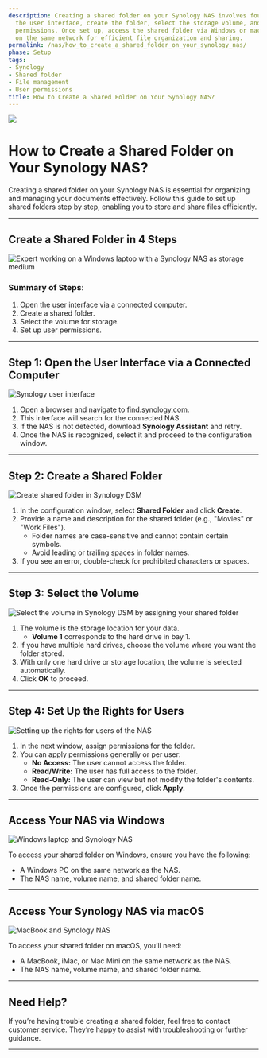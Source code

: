 ```yaml
---
description: Creating a shared folder on your Synology NAS involves four steps; access
  the user interface, create the folder, select the storage volume, and assign user
  permissions. Once set up, access the shared folder via Windows or macOS devices
  on the same network for efficient file organization and sharing.
permalink: /nas/how_to_create_a_shared_folder_on_your_synology_nas/
phase: Setup
tags:
- Synology
- Shared folder
- File management
- User permissions
title: How to Create a Shared Folder on Your Synology NAS?
---
```

![](/assets/images/nas/how_to_create_a_shared_folder_on_your_synology_nas.jpeg)

# How to Create a Shared Folder on Your Synology NAS?

Creating a shared folder on your Synology NAS is essential for organizing and managing your documents effectively. Follow this guide to set up shared folders step by step, enabling you to store and share files efficiently.

---

## Create a Shared Folder in 4 Steps

![Expert working on a Windows laptop with a Synology NAS as storage medium](/assets/images/nas/232f2c658f667c89c644dc62c4fab8a8.jpeg)

### Summary of Steps:
1. Open the user interface via a connected computer.  
2. Create a shared folder.  
3. Select the volume for storage.  
4. Set up user permissions.

---

## Step 1: Open the User Interface via a Connected Computer

![Synology user interface](/assets/images/nas/84a7d330e9dec3cd6dece735a475910c.jpeg)

1. Open a browser and navigate to [find.synology.com](http://find.synology.com).  
2. This interface will search for the connected NAS.  
3. If the NAS is not detected, download **Synology Assistant** and retry.  
4. Once the NAS is recognized, select it and proceed to the configuration window.

---

## Step 2: Create a Shared Folder

![Create shared folder in Synology DSM](/assets/images/nas/4299eca8f9625ff89d38ae8cf9de749a.jpeg)

1. In the configuration window, select **Shared Folder** and click **Create**.  
2. Provide a name and description for the shared folder (e.g., "Movies" or "Work Files").  
   - Folder names are case-sensitive and cannot contain certain symbols.  
   - Avoid leading or trailing spaces in folder names.  
3. If you see an error, double-check for prohibited characters or spaces.

---

## Step 3: Select the Volume

![Select the volume in Synology DSM by assigning your shared folder](/assets/images/nas/d4cc97079f2a5469e3f2c12a4e394fad.jpeg)

1. The volume is the storage location for your data.  
   - **Volume 1** corresponds to the hard drive in bay 1.  
2. If you have multiple hard drives, choose the volume where you want the folder stored.  
3. With only one hard drive or storage location, the volume is selected automatically.  
4. Click **OK** to proceed.

---

## Step 4: Set Up the Rights for Users

![Setting up the rights for users of the NAS](/assets/images/nas/75406443b23150a711d2ea35bb04470e.jpeg)

1. In the next window, assign permissions for the folder.  
2. You can apply permissions generally or per user:  
   - **No Access:** The user cannot access the folder.  
   - **Read/Write:** The user has full access to the folder.  
   - **Read-Only:** The user can view but not modify the folder's contents.  
3. Once the permissions are configured, click **Apply**.

---

## Access Your NAS via Windows

![Windows laptop and Synology NAS](/assets/images/nas/72579b26ff5eae30a4e8e1e22cce0f5f.jpeg)

To access your shared folder on Windows, ensure you have the following:

- A Windows PC on the same network as the NAS.  
- The NAS name, volume name, and shared folder name.  

---

## Access Your Synology NAS via macOS

![MacBook and Synology NAS](/assets/images/nas/876db2e59e8a3808e57cf3f74d04f8d0.jpeg)

To access your shared folder on macOS, you’ll need:

- A MacBook, iMac, or Mac Mini on the same network as the NAS.  
- The NAS name, volume name, and shared folder name.  


---

## Need Help?

If you’re having trouble creating a shared folder, feel free to contact customer service. They’re happy to assist with troubleshooting or further guidance.

---
